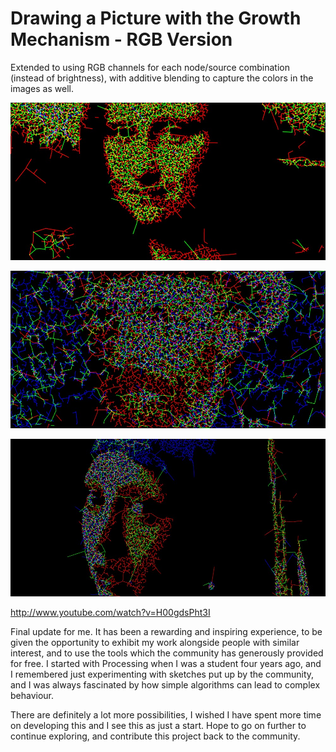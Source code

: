 # Drawing a Picture with the Growth Mechanism - RGB Version

Extended to using RGB channels for each node/source combination (instead of brightness), with additive blending to capture the colors in the images as well.

![Mona Lisa](../project_images/monalisa.jpg)

![Van Gogh](../project_images/vangogh.jpg)

![Pearl](../project_images/pearl.jpg)

http://www.youtube.com/watch?v=H00gdsPht3I

Final update for me. It has been a rewarding and inspiring experience, to be given the opportunity to exhibit my work alongside people with similar interest, and to use the tools which the community has generously provided for free. I started with Processing when I was a student four years ago, and I remembered just experimenting with sketches put up by the community, and I was always fascinated by how simple algorithms can lead to complex behaviour. 

There are definitely a lot more possibilities, I wished I have spent more time on developing this and I see this as just a start. Hope to go on further to continue exploring, and contribute this project back to the community.